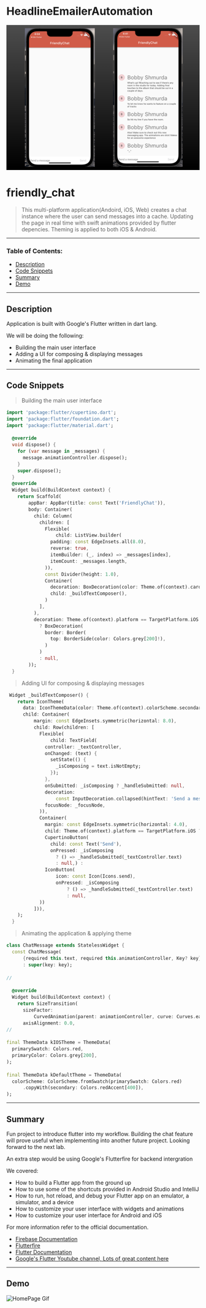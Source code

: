 # HeadlineEmailerAutomation

<img src="https://github.com/C-Dev66/friendly_chat/blob/main/screenshots/Preview.png" alt="HomePage"/>

# friendly_chat
> This multi-platform application(Andoird, iOS, Web) creates a chat instance where the user can send messages into a cache. Updating the page in real time with swift animations provided by flutter depencies. Theming is applied to both iOS & Android.

---

### Table of Contents:

- [Description](#description)
- [Code Snippets](#code-snippets)
- [Summary](#summary)
- [Demo](#demo)




---

## Description

Application is built with Google's Flutter written in dart lang.

We will be doing the following:

- Building the main user interface 
- Adding a UI for composing & displaying messages
- Animating the final application


---

## Code Snippets

> Building the main user interface
```dart
import 'package:flutter/cupertino.dart';
import 'package:flutter/foundation.dart';
import 'package:flutter/material.dart';

  @override
  void dispose() {
    for (var message in _messages) {
      message.animationController.dispose();
    }
    super.dispose();
  }
  @override
  Widget build(BuildContext context) {
    return Scaffold(
        appBar: AppBar(title: const Text('FriendlyChat')),
        body: Container(
          child: Column(
            children: [
              Flexible(
                  child: ListView.builder(
                padding: const EdgeInsets.all(8.0),
                reverse: true,
                itemBuilder: (_, index) => _messages[index],
                itemCount: _messages.length,
              )),
              const Divider(height: 1.0),
              Container(
                decoration: BoxDecoration(color: Theme.of(context).cardColor),
                child: _buildTextComposer(),
              )
            ],
          ),
          decoration: Theme.of(context).platform == TargetPlatform.iOS
            ? BoxDecoration(
              border: Border(
                top: BorderSide(color: Colors.grey[200]!),
              )
            )
            : null,
        ));
  }
```

> Adding UI for composing & displaying messages
```dart
 Widget _buildTextComposer() {
    return IconTheme(
      data: IconThemeData(color: Theme.of(context).colorScheme.secondary),
      child: Container(
          margin: const EdgeInsets.symmetric(horizontal: 8.0),
          child: Row(children: [
            Flexible(
                child: TextField(
              controller: _textController,
              onChanged: (text) {
                setState(() {
                  _isComposing = text.isNotEmpty;
                });
              }, 
              onSubmitted: _isComposing ? _handleSubmitted: null,
              decoration:
                  const InputDecoration.collapsed(hintText: 'Send a message'),
              focusNode: _focusNode,
            )),
            Container(
              margin: const EdgeInsets.symmetric(horizontal: 4.0),
              child: Theme.of(context).platform == TargetPlatform.iOS ? 
              CupertinoButton(
                child: const Text('Send'),
                onPressed: _isComposing
                  ? () => _handleSubmitted(_textController.text)
                  : null,) :
              IconButton(
                  icon: const Icon(Icons.send),
                  onPressed: _isComposing
                      ? () => _handleSubmitted(_textController.text)
                      : null,
            ))
          ])),
    );
  }

```

> Animating the application & applying theme
```dart
class ChatMessage extends StatelessWidget {
  const ChatMessage(
      {required this.text, required this.animationController, Key? key})
      : super(key: key);

//

  @override
  Widget build(BuildContext context) {
    return SizeTransition(
      sizeFactor:
          CurvedAnimation(parent: animationController, curve: Curves.easeOut),
      axisAlignment: 0.0,
//

final ThemeData kIOSTheme = ThemeData(
  primarySwatch: Colors.red,
  primaryColor: Colors.grey[200],
);

final ThemeData kDefaultTheme = ThemeData(
  colorScheme: ColorScheme.fromSwatch(primarySwatch: Colors.red)
      .copyWith(secondary: Colors.redAccent[400]),
);


```


---

## Summary

Fun project to introduce flutter into my workflow. Building the chat feature will prove useful when implementing into another future project. Looking forward to the next lab.

An extra step would be using Google's Flutterfire for backend intergration

We covered:

- How to build a Flutter app from the ground up
- How to use some of the shortcuts provided in Android Studio and IntelliJ
- How to run, hot reload, and debug your Flutter app on an emulator, a simulator, and a device
- How to customize your user interface with widgets and animations
- How to customize your user interface for Android and iOS


For more information refer to the official documentation.

- [Firebase Documentation](https://firebase.google.com/docs)
- [Flutterfire](https://firebase.google.com/docs/flutter/setup?platform=ios)
- [Flutter Documentation](https://docs.flutter.dev/)
- [Google's Flutter Youtube channel, Lots of great content here](https://www.youtube.com/channel/UCwXdFgeE9KYzlDdR7TG9cMw)

---

## Demo
![HomePage Gif](https://github.com/C-Dev66/friendly_chat/blob/main/screenshots/FriendlyChatDemo.gif)


